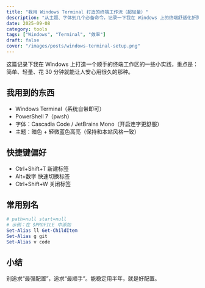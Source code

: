 ```yaml
---
title: "我用 Windows Terminal 打造的终端工作流（超轻量）"
description: "从主题、字体到几个必备命令，记录一下我在 Windows 上的终端舒适化折腾。"
date: 2025-09-08
category: tools
tags: ["Windows", "Terminal", "效率"]
draft: false
cover: "/images/posts/windows-terminal-setup.png"
---
```


这篇记录下我在 Windows 上打造一个顺手的终端工作区的一些小实践，重点是：简单、轻量、花 30 分钟就能让人安心用很久的那种。

## 我用到的东西

- Windows Terminal（系统自带即可）
- PowerShell 7（pwsh）
- 字体：Cascadia Code / JetBrains Mono（开启连字更舒服）
- 主题：暗色 + 轻微蓝色高亮（保持和本站风格一致）

## 快捷键偏好

- Ctrl+Shift+T 新建标签
- Alt+数字 快速切换标签
- Ctrl+Shift+W 关闭标签

## 常用别名

```powershell
# path=null start=null
# 示例：在 $PROFILE 中添加
Set-Alias ll Get-ChildItem
Set-Alias g git
Set-Alias v code
```

## 小结

别追求“最强配置”，追求“最顺手”。能稳定用半年，就是好配置。


